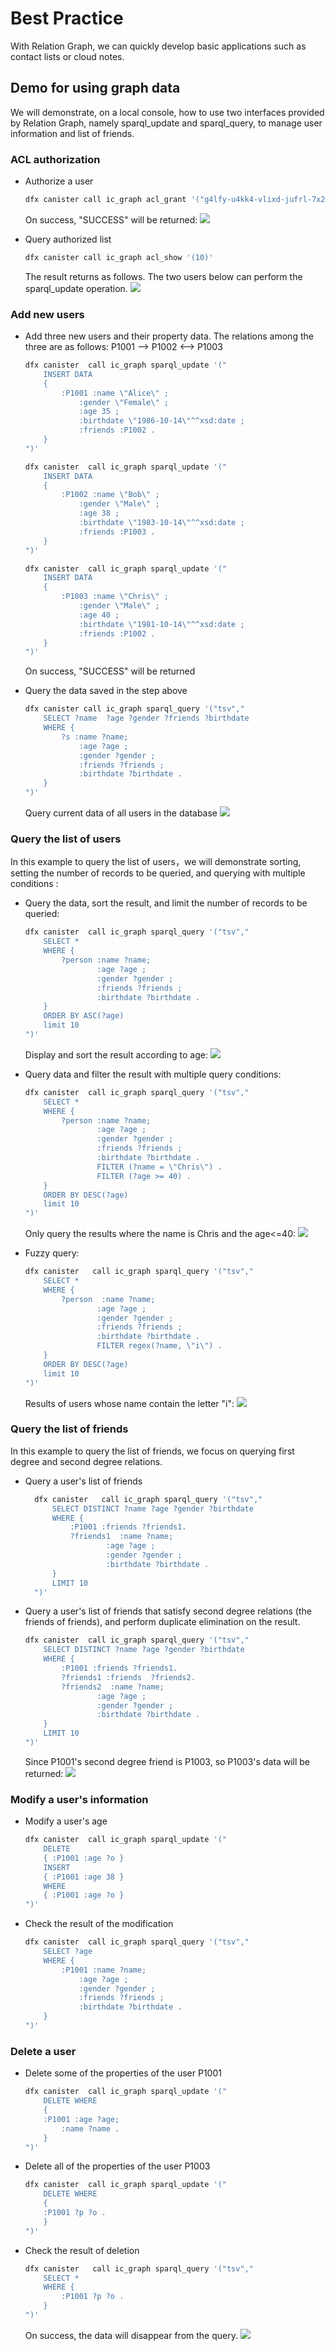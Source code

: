 #  Best Practice

With Relation Graph, we can quickly develop basic applications such as contact lists or cloud notes.

## Demo for using graph data


We will demonstrate, on a local console, how to use two interfaces provided by Relation Graph, namely sparql_update and sparql_query, to manage user information and list of friends.

### ACL authorization

+ Authorize a user
    ```sh
    dfx canister call ic_graph acl_grant '("g4lfy-u4kk4-vlixd-jufrl-7x2ro-myhu2-ptpz3-lx4vu-u5ruj-ohwvl-hqe","user")'

    ```
    On success, "SUCCESS" will be returned:
    ![](./images/2022-03-30-10-47-52.png)

+ Query authorized list
    ```sh
    dfx canister call ic_graph acl_show '(10)'

    ```
    The result returns as follows. The two users below can perform the sparql_update operation.
    ![](./images/2022-03-30-10-50-35.png)



### Add new users

+ Add three new users and their property data. The relations among the three are as follows: P1001 --> P1002 <--> P1003
    ```sh
    dfx canister  call ic_graph sparql_update '("  
        INSERT DATA
        { 
            :P1001 :name \"Alice\" ;
                :gender \"Female\" ;
                :age 35 ;
                :birthdate \"1986-10-14\"^^xsd:date ;
                :friends :P1002 .
        }
    ")'

    dfx canister  call ic_graph sparql_update '("  
        INSERT DATA
        { 
            :P1002 :name \"Bob\" ;
                :gender \"Male\" ;
                :age 38 ;
                :birthdate \"1983-10-14\"^^xsd:date ;
                :friends :P1003 .
        }
    ")'

    dfx canister  call ic_graph sparql_update '("  
        INSERT DATA
        { 
            :P1003 :name \"Chris\" ;
                :gender \"Male\" ;
                :age 40 ;
                :birthdate \"1981-10-14\"^^xsd:date ;
                :friends :P1002 .
        }
    ")'

    ```
    On success, "SUCCESS" will be returned

+ Query the data saved in the step above

    ~~~sh
    dfx canister call ic_graph sparql_query '("tsv","
        SELECT ?name  ?age ?gender ?friends ?birthdate
        WHERE {
            ?s :name ?name;
                :age ?age ;
                :gender ?gender ;
                :friends ?friends ;
                :birthdate ?birthdate .
        } 
    ")'
    ~~~
    Query current data of all users in the database
    ![](./images/2022-03-28-19-24-28.png)

### Query the list of users

In this example to query the list of users，we will demonstrate sorting, setting the number of records to be queried, and querying with multiple conditions :

+ Query the data, sort the result, and limit the number of records to be queried:
    ```sh
    dfx canister  call ic_graph sparql_query '("tsv","
        SELECT *
        WHERE {
            ?person :name ?name;
                    :age ?age ;
                    :gender ?gender ;
                    :friends ?friends ;
                    :birthdate ?birthdate .
        } 
        ORDER BY ASC(?age)
        limit 10
    ")'
    ```
    Display and sort the result according to age:
    ![](./images/2022-03-28-19-25-47.png)

+ Query data and filter the result with multiple query conditions:
    ```sh
    dfx canister  call ic_graph sparql_query '("tsv","
        SELECT *
        WHERE {
            ?person :name ?name;
                    :age ?age ;
                    :gender ?gender ;
                    :friends ?friends ;
                    :birthdate ?birthdate .
                    FILTER (?name = \"Chris\") .
                    FILTER (?age >= 40) .
        } 
        ORDER BY DESC(?age)
        limit 10
    ")'
    ```
    Only query the results where the name is Chris and the age<=40:
    ![](./images/2022-03-28-19-26-34.png)

+ Fuzzy query:
    ```sh
    dfx canister   call ic_graph sparql_query '("tsv","
        SELECT *
        WHERE {
            ?person  :name ?name;
                    :age ?age ;
                    :gender ?gender ;
                    :friends ?friends ;
                    :birthdate ?birthdate .
                    FILTER regex(?name, \"i\") .
        } 
        ORDER BY DESC(?age)
        limit 10
    ")'
    ```
    Results of users whose name contain the letter "i":
    ![](./images/2022-03-28-19-27-11.png)


### Query the list of friends

In this example to query the list of friends, we focus on querying first degree and second degree relations.

+ Query a user's list of friends

  ~~~sh
    dfx canister   call ic_graph sparql_query '("tsv","
        SELECT DISTINCT ?name ?age ?gender ?birthdate
        WHERE {
            :P1001 :friends ?friends1.
            ?friends1  :name ?name;
                    :age ?age ;
                    :gender ?gender ;
                    :birthdate ?birthdate .
        }
        LIMIT 10
    ")'
  ~~~

+ Query a user's list of friends that satisfy second degree relations (the friends of friends), and perform duplicate elimination on the result.

    ~~~sh
    dfx canister  call ic_graph sparql_query '("tsv","
        SELECT DISTINCT ?name ?age ?gender ?birthdate
        WHERE {
            :P1001 :friends ?friends1.
            ?friends1 :friends  ?friends2.
            ?friends2  :name ?name;
                    :age ?age ;
                    :gender ?gender ;
                    :birthdate ?birthdate .
        }
        LIMIT 10
    ")'
    ~~~
    Since P1001's second degree friend is P1003, so P1003's data will be returned:
    ![](./images/2022-03-28-19-14-07.png)



### Modify a user's information

+ Modify a user's age

    ```sh
    dfx canister  call ic_graph sparql_update '("  
        DELETE
        { :P1001 :age ?o }
        INSERT
        { :P1001 :age 38 }
        WHERE
        { :P1001 :age ?o }
    ")'
    ```

+ Check the result of the modification

    ~~~sh
    dfx canister  call ic_graph sparql_query '("tsv","
        SELECT ?age
        WHERE {
            :P1001 :name ?name;
                :age ?age ;
                :gender ?gender ;
                :friends ?friends ;
                :birthdate ?birthdate .
        } 
    ")'
    ~~~

### Delete a user

+ Delete some of the properties of the user P1001
    ```sh
    dfx canister  call ic_graph sparql_update '("
        DELETE WHERE
        {
        :P1001 :age ?age;
            :name ?name .
        }
    ")'
    ```

+ Delete all of the properties of the user P1003
    ```sh
    dfx canister  call ic_graph sparql_update '("  
        DELETE WHERE
        {
        :P1001 ?p ?o .
        }
    ")'
    ```



+ Check the result of deletion
    ```sh
    dfx canister   call ic_graph sparql_query '("tsv","
        SELECT *
        WHERE { 
            :P1001 ?p ?o .
        }
    ")'
    ```
    On success, the data will disappear from the query.
    ![](./images/2022-03-28-19-12-51.png)

